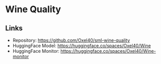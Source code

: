# Wine Quality

## Links

- Repository: https://github.com/Oxel40/sml-wine-quality
- HuggingFace Model: https://huggingface.co/spaces/Oxel40/Wine
- HuggingFace Monitor: https://huggingface.co/spaces/Oxel40/Wine-monitor